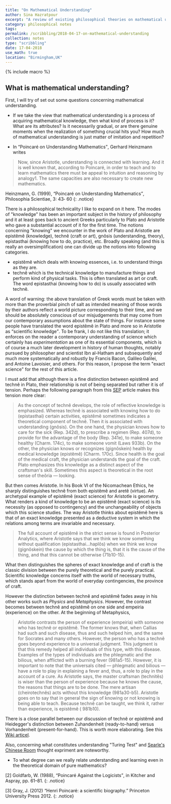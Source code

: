 ```yaml
---
title: "On Mathematical Understanding"
author: Sina Hazratpour
excerpt: "A review of existing philosophical theories on mathematical understanding"
category: philosophical notes
tags: 
permalink: /scribbling/2018-04-17-on-mathematical-understanding
collection: notes
type: "scribbling"
date: 17-04-2018
use_math: true
location: "Birmingham,UK"
---
```



{% include macro %}



## What is mathematical understanding? 

First, I will try of set out some questions concerning mathematical understanding. 

 + If we take the view that mathematical understanding is a process of acquiring mathematical knowledge, then what kind of process is it? What are its attributes? Is it necessarily gradual, or are there genuine moments when the realization of something crucial hits you? How much of mathematical understanding is just matter of imitation and repetition?         

 + In <q>Poincaré on Understanding Mathematics</q>, Gerhard Heinzmann writes  
  > Now, since Aristotle, understanding is connected with learning. And it is well known that,
according to Poincaré, in order to teach and to learn mathematics there must be appeal to
intuition and reasoning by analogy1. The same capacities are also necessary to create new mathematics.
 
  Heinzmann, G. (1999), <q>Poincaré on Understanding Mathematics</q>, Philosophia Scientiae, 3: 43‐ 60 
<a href="http://www.numdam.org/item/PHSC_1998-1999__3_2_43_0" target="_blank"> <i class="fa fa-external-link" aria-hidden="true"></i></a>
{: .notice}
 
 There is a philosophical technicality I like to expand on it here. The modes of "knowledge" has been an important subject in the history of philosophy and it at least goes back to ancient Greeks particularly to Plato and Aristotle who gave a substantial account of it for the first time. The notions concerning "knowing" we encounter in the work of Plato and Aristotle are epistêmê (knowledge), technê (craft or art), gnôsis (understanding, theory), epistasthai (knowing how to do, practice), etc. Broadly speaking (and this is really an oversimplification) one can divide up the notions into following categories.  
 
  * epistêmê which deals with knowing essences, i.e. to understand things as they are.
  * technê which is the technical knowledge to manufacture things and perform kind of physical tasks. This is often translated as art or craft. The word epistasthai (knowing how to do) is usually associated with technê. 
 
 
 A word of warning: the above translation of Greek words must be taken with more than the proverbial pinch of salt as intended meaning of those words by their authors reflect a world picture corresponding to their time, and we should be absolutely conscious of our misjudgements that may come from our contemporary assumptions about the state of things. For instance some people have translated the word epistêmê in Plato and more so in Aristotle as <q>scientific knowledge</q>. To be frank, I do not like this translation; it enforces on the reader a contemporary understanding of science which certainly has _experimentation_ as one of its essential components, which is of course a much later development in history of human thoughts, notably pursued by philosopher and scientist Ibn al-Hatham and subsequently and much more systematically and robustly by Francis Bacon, Galileo Galilei, and Antoine Lavoisier, and others. For this reason, I propose the term "exact science" for the rest of this article.        
 
 
 
  I must add that although there is a fine distinction between epistêmê and technê in Plato, their relationship is not of being separated but rather it is of tension. Perhaps the following paragraph from this [SEP](https://plato.stanford.edu/entries/episteme-techne/) article makes this tension more clear: 
  
  >As the concept of technê develops, the role of reflective knowledge is emphasized. Whereas technê is associated with knowing how to do (epistasthai) certain activities, epistêmê sometimes indicates a theoretical component of technê. Then it is associated with understanding (gnôsis). On the one hand, the physician knows how to care for the sick (Rep. 342d), to prescribe a regimen (Rep. 407d), to provide for the advantage of the body (Rep. 341e), to make someone healthy (Charm. 174c), to make someone vomit (Laws 933b). On the other, the physician knows or recognizes (gignôskein) health by medical knowledge (epistêmê) (Charm. 170c). Since health is the goal of the medical craft, the physician understands the goal of the craft. Plato emphasizes this knowledge as a distinct aspect of the craftsman's skill. Sometimes this aspect is theoretical in the root sense of theôria — looking.
 
 But then comes Aristotle. In his Book VI of the Nicomachean Ethics, he sharply distinguishes technê from both epistêmê and aretê (virtue). An archetypal example of epistêmê (exact science) for Aristotle is geometry.  What renders a kind of knowledge to be an epistêmê (exact science) is its necessity (as opposed to contingency) and the unchangeability of objects which this science studies. The way Aristotle thinks about epistêmê here is that of an exact knowledge presented as a deductive system in which the relations among terms are invariable and necessary. 
 
 >The full account of epistêmê in the strict sense is found in Posterior Analytics, where Aristotle says that we think we know something without qualification (epistasthai…haplôs) when we think we know (gignôskein) the cause by which the thing is, that it is the cause of the thing, and that this cannot be otherwise (71b10-15).
 
 What then distinguishes the spheres of exact knowledge and of craft is the classic division between the purely theoretical and the purely practical. Scientific knowledge concerns itself with the world of necessary truths, which stands apart from the world of everyday contingencies, the province of craft. 
 
However the distinction between technê and epistêmê fades away in his other works such as _Physics_ and _Metaphysics_. However, the contrast becomes between technê and epistêmê on one side and  empeiria (experience) on the other. At the beginning of Metaphysics,

 > Aristotle contrasts the person of experience (empeiria) with someone who has technê or epistêmê. The former knows that, when Callias had such and such disease, thus and such helped him, and the same for Socrates and many others. However, the person who has a technê goes beyond experience to a universal judgment. This judgment is that this remedy helped all individuals of this type, with this disease. Examples of the types of individuals are the phlegmatic and the bilious, when afflicted with a burning fever (981a5-15). However, it is important to note that the universals cited — phlegmatic and bilious — have a role to play in explaining a fever and, thus, a role to play in the account of a cure. As Aristotle says, the master craftsman (technitês) is wiser than the person of experience because he knows the cause, the reasons that things are to be done. The mere artisan (cheirotechnês) acts without this knowledge (981a30-b5). Aristotle goes on to say that in general the sign of knowing or not knowing is being able to teach. Because technê can be taught, we think it, rather than experience, is epistêmê ( 981b10).
 
 
 There is a close parallel between our discussion of technê or epistêmê  and Heidegger's distinction between Zuhandenheit (ready-to-hand) versus Vorhandenheit (present-for-hand). This is worth more elaborating. See this [Wiki articel](https://wiki2.org/en/Heideggerian_terminology+Milds).  

Also, concerning what constitutes understanding "Turing Test" and [Searle's Chinese Room](https://plato.stanford.edu/entries/chinese-room/) thought expriment are noteworthy.  
 
 
 
 + To what degree can we really relate understanding and learning even in the theoretical domain of pure mathematics? 






[2] Goldfarb, W. (1988), <q>Poincaré Against the Logicists</q>, in Kitcher and Aspray, pp. 61–81. 
<a href="https://conservancy.umn.edu/bitstream/handle/11299/185664/11_02Goldfarb.pdf?sequence=1" target="_blank"> <i class="fa fa-external-link" aria-hidden="true"></i></a>
{: .notice}

[3] Gray, J. (2012) <q>Henri Poincaré: a scientific biography.</q> Princeton University Press 2012.
<a href="https://www.ams.org/notices/201404/rnoti-p378.pdf" target="_blank"> <i class="fa fa-external-link" aria-hidden="true"></i></a>
{: .notice}
